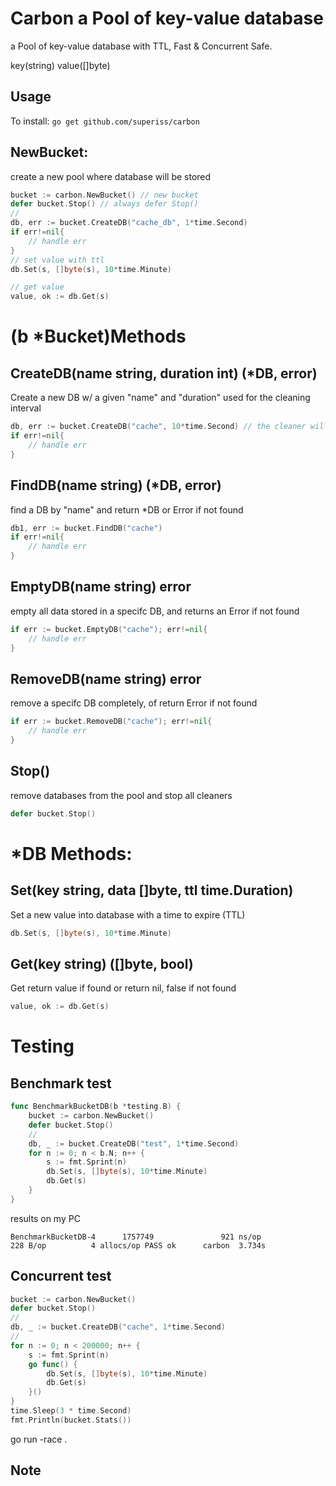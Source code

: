 # Carbon a Pool of key-value database
a Pool of key-value database with TTL, Fast & Concurrent Safe.

key(string)
value([]byte)

## Usage
To install:
`
go get github.com/superiss/carbon
`

## NewBucket:
create a new pool where database will be stored
```go
bucket := carbon.NewBucket() // new bucket
defer bucket.Stop() // always defer Stop()
//
db, err := bucket.CreateDB("cache_db", 1*time.Second)
if err!=nil{
    // handle err
}
// set value with ttl
db.Set(s, []byte(s), 10*time.Minute)

// get value
value, ok := db.Get(s)
```
# (b *Bucket)Methods
## CreateDB(name string, duration int) (*DB, error)
Create a new DB w/ a given "name" and "duration" used for the cleaning interval 
```go
db, err := bucket.CreateDB("cache", 10*time.Second) // the cleaner will clean the database every 10s
if err!=nil{
    // handle err
}
```

## FindDB(name string) (*DB, error)
find a DB by "name" and return *DB or Error if not found 
```go
db1, err := bucket.FindDB("cache")
if err!=nil{
    // handle err
}
```

## EmptyDB(name string) error
empty all data stored in a specifc DB, and returns an Error if not found
```go
if err := bucket.EmptyDB("cache"); err!=nil{
    // handle err
}
```

## RemoveDB(name string) error
remove a specifc DB completely, of return Error if not found
```go
if err := bucket.RemoveDB("cache"); err!=nil{
    // handle err
}
```

## Stop()
remove databases from the pool and stop all cleaners
```go
defer bucket.Stop()
```

# *DB Methods:
## Set(key string, data []byte, ttl time.Duration)
Set a new value into database with a time to expire (TTL)
```go
db.Set(s, []byte(s), 10*time.Minute)
```

## Get(key string) ([]byte, bool)
Get return value if found or return nil, false if not found
```go
value, ok := db.Get(s)
```

# Testing
## Benchmark test
```go
func BenchmarkBucketDB(b *testing.B) {
	bucket := carbon.NewBucket()
	defer bucket.Stop()
	//
	db, _ := bucket.CreateDB("test", 1*time.Second)
	for n := 0; n < b.N; n++ {
		s := fmt.Sprint(n)
		db.Set(s, []byte(s), 10*time.Minute)
		db.Get(s)
	}
}
```
results on my PC

`
BenchmarkBucketDB-4      1757749               921 ns/op             228 B/op          4 allocs/op
PASS
ok      carbon  3.734s
`

## Concurrent test
```go
bucket := carbon.NewBucket()
defer bucket.Stop()
//
db, _ := bucket.CreateDB("cache", 1*time.Second)
//
for n := 0; n < 200000; n++ {
	s := fmt.Sprint(n)
	go func() {
		db.Set(s, []byte(s), 10*time.Minute)
		db.Get(s)
	}()
}
time.Sleep(3 * time.Second)
fmt.Println(bucket.Stats())
```

go run -race .

## Note
